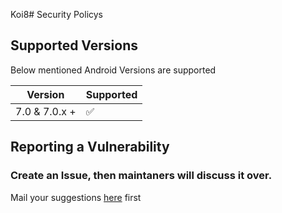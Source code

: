 Koi8# Security Policys

## Supported Versions

Below mentioned Android Versions are supported

| Version        | Supported          |
| ----------     | ------------------ |
| 7.0 & 7.0.x +  | :white_check_mark: |


## Reporting a Vulnerability

### Create an Issue, then maintaners will discuss it over.

Mail your suggestions [here](mailto:connectwithspandan@gmail.com) first
